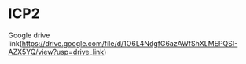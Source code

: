 # ICP2
Google drive link(https://drive.google.com/file/d/1O6L4NdgfG6azAWfShXLMEPQSI-AZX5YQ/view?usp=drive_link)
